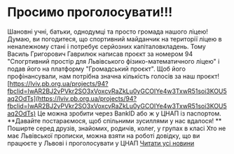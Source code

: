 
# Просимо проголосувати!!!
Шановні учні, батьки, однодумці та просто громада нашого ліцею!
Думаю, ви погодитеся, що спортивний майданчик на території ліцею в неналежному стані і потребує серйозних капіталовкладень. Тому Василь Григорович Гаврилюк написав проєкт за номером 94 "Спогртивний простір для Львівського фізико-математичного ліцею" і подав його на платформу "Громадський проєкт". Щоб його профінансували, нам потрібна значна кількість голосів за наш проєкт!
[https://lviv.pb.org.ua/projects/94?fbclid=IwAR2BJ2vPVkr2SO3xVoxcvRaZkLu0yGCOIYe4w3TxwR51soi3KOU5aq2OdTs](https://lviv.pb.org.ua/projects/94?fbclid=IwAR2BJ2vPVkr2SO3xVoxcvRaZkLu0yGCOIYe4w3TxwR51soi3KOU5aq2OdTs)
Це можна зробити через BankID або ж у ЦНАП із паспортом.
**Давайте постараємося, щоб спільними зусиллями у нас вдалося! **
Поширте серед друзів, знайомих, родичів, колег, у групах в класі
Хто не має Львівської прописки, можна взяти на роботі довідку, що ви працюєте у Львові і проголосувати у ЦНАП
[Читати усі новини](/news)
       